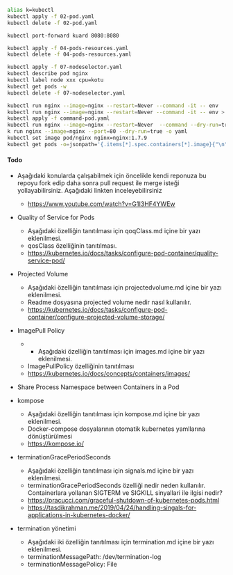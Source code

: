 ```bash
alias k=kubectl
kubectl apply -f 02-pod.yaml
kubectl delete -f 02-pod.yaml

kubectl port-forward kuard 8080:8080

kubectl apply -f 04-pods-resources.yaml
kubectl delete -f 04-pods-resources.yaml

kubectl apply -f 07-nodeselector.yaml
kubectl describe pod nginx
kubectl label node xxx cpu=kotu
kubectl get pods -w
kubectl delete -f 07-nodeselector.yaml
```

```bash
kubectl run nginx --image=nginx --restart=Never --command -it -- env
kubectl run nginx --image=nginx --restart=Never --command -it -- env > command-pod.yaml
kubectl apply -f command-pod.yaml
kubectl run nginx --image=nginx --restart=Never  --command --dry-run=true -o yaml
k run nginx --image=nginx --port=80 --dry-run=true -o yaml
kubectl set image pod/nginx nginx=nginx:1.7.9
kubectl get pods -o=jsonpath='{.items[*].spec.containers[*].image}{"\n"}'
```





#### Todo

- Aşağıdaki konularda çalışabilmek için öncelikle kendi reponuza bu repoyu fork edip daha sonra pull request ile merge isteği yollayabilirsiniz. Aşağıdaki linkten inceleyebilirsiniz
    - https://www.youtube.com/watch?v=G1I3HF4YWEw
- Quality of Service for Pods
    - Aşağıdaki özelliğin tanıtılması için qoqClass.md içine bir yazı eklenilmesi.
    - qosClass özelliğinin tanıtılması.
    - https://kubernetes.io/docs/tasks/configure-pod-container/quality-service-pod/
- Projected Volume
    - Aşağıdaki özelliğin tanıtılması için projectedvolume.md içine bir yazı eklenilmesi.
    - Readme dosyasına projected volume nedir nasıl kullanılır.
    - https://kubernetes.io/docs/tasks/configure-pod-container/configure-projected-volume-storage/
- ImagePull Policy
    - - Aşağıdaki özelliğin tanıtılması için images.md içine bir yazı eklenilmesi.
    - ImagePullPolicy özelliğinin tanıtılması
    - https://kubernetes.io/docs/concepts/containers/images/

- Share Process Namespace between Containers in a Pod
- kompose
    - Aşağıdaki özelliğin tanıtılması için kompose.md içine bir yazı eklenilmesi.
    - Docker-compose dosyalarının otomatik kubernetes yamllarına dönüştürülmesi
    - https://kompose.io/
- terminationGracePeriodSeconds
    - Aşağıdaki özelliğin tanıtılması için signals.md içine bir yazı eklenilmesi.
    - terminationGracePeriodSeconds özelliği nedir neden kullanılır. Containerlara yollanan SIGTERM ve SIGKILL sinyallari ile ilgisi nedir?
    - https://pracucci.com/graceful-shutdown-of-kubernetes-pods.html
    - https://tasdikrahman.me/2019/04/24/handling-singals-for-applications-in-kubernetes-docker/
- termination yönetimi
    - Aşağıdaki iki özelliğin tanıtılması için termination.md içine bir yazı eklenilmesi.
    - terminationMessagePath: /dev/termination-log
    - terminationMessagePolicy: File
    
